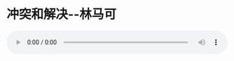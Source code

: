 # 冲突和解决--林马可

<audio style="width: 100%;" preload="false" controls controlslist="nodownload"><source src="http://file.simai.life/audio/mp3/old/12353.mp3" type="audio/mpeg">Your browser does not support the audio element.</audio>


